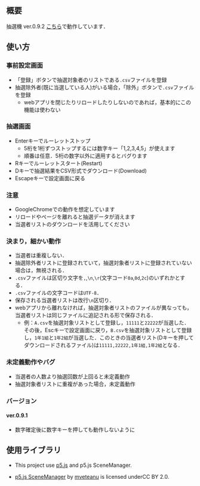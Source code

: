 ## 概要
抽選機 ver.0.9.2
[こちら](https://obamakoponta.github.io/Koreisai_rouulette/)で動作しています．

## 使い方
### 事前設定画面
- 「登録」ボタンで抽選対象者のリストである`.csv`ファイルを登録
- 抽選除外者(既に当選している人)がいる場合，「除外」ボタンで`.csv`ファイルを登録
  - webアプリを閉じたりリロードしたりしないのであれば，基本的にこの機能は使わない

### 抽選画面
- Enterキーでルーレットストップ
  - 5桁を1桁ずつストップするには数字キー「1,2,3,4,5」が使えます
  - 順番は任意．5桁の数字以外に適用するとバグります
- Rキーでルーレットスタート(Restart)
- Dキーで抽選結果をCSV形式でダウンロード(Download)
- Escapeキーで設定画面に戻る

### 注意
- GoogleChromeでの動作を想定しています
- リロードやページを離れると抽選データが消えます
- 当選者リストのダウンロードを活用してください

### 決まり，細かい動作
- 当選者は重複しない．
- 抽選除外者リストに登録されていて，抽選対象者リストに登録されていない場合は，無視される．
- `.csv`ファイルは区切り文字を`,`,`\n`,`\r`(文字コード`0a`,`0d`,`2c`)のいずれかとする．
- `.csv`ファイルの文字コードは`UTF-8`．
- 保存される当選者リストは改行`\n`区切り．
- webアプリから離れなければ，抽選対象者リストのファイルが異なっても，当選者リストは同じファイルに追記される形で保存される．
  - 例：`A.csv`を抽選対象リストとして登録し，`11111`と`22222`が当選した．その後，Escキーで設定画面に戻り，`B.csv`を抽選対象リストとして登録し，`1年1組`と`1年2組`が当選した．このときの当選者リスト(Dキーを押してダウンロードされるファイル)は`11111,22222,1年1組,1年2組`となる．

### 未定義動作やバグ
- 当選者の人数より抽選回数が上回ると未定義動作
- 抽選対象者リストに重複があった場合，未定義動作

### バージョン
#### ver.0.9.1
- 数字確定後に数字キーを押しても動作しないように

## 使用ライブラリ
- This project use [p5.js](https://p5js.org/) and p5.js SceneManager.

- [p5.js SceneManager](https://github.com/mveteanu/p5.SceneManager) by [mveteanu](https://github.com/mveteanu) is licensed underCC BY 2.0.



